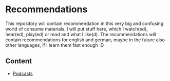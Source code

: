 # Recommendations

This repository will contain recommendation in this very big and confusing world of consume materials. I will put stuff here, which I watch(ed), hear(ed), play(ed) or read and what I like(d).
The recommendations will contain recommendations for english and german, maybe in the future also other languages, if I learn them fast enough :D

## Content

* [Podcasts](Podcasts.md)
